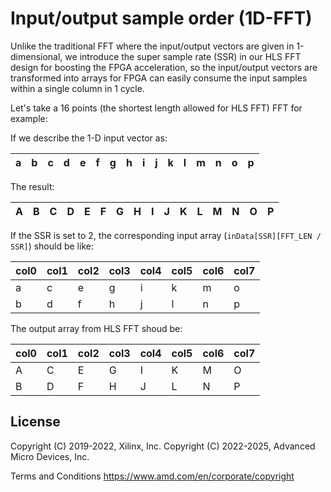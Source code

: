 # Input/output sample order (1D-FFT)

Unlike the traditional FFT where the input/output vectors are given in 1-dimensional, we introduce the super sample rate (SSR) in our HLS FFT design for boosting the FPGA acceleration, so the input/output vectors are transformed into arrays for FPGA can easily consume the input samples within a single column in 1 cycle.

Let's take a 16 points (the shortest length allowed for HLS FFT) FFT for example:

If we describe the 1-D input vector as:


a | b | c | d | e | f | g | h | i | j | k | l | m | n | o | p
--- | --- | --- | --- | --- | --- | --- | --- | --- | --- | --- | --- | --- | --- | --- | ---

The result:

A | B | C | D | E | F | G | H | I | J | K | L | M | N | O | P
--- | --- | --- | --- | --- | --- | --- | --- | --- | --- | --- | --- | --- | --- | --- | ---

If the SSR is set to 2, the corresponding input array (`inData[SSR][FFT_LEN / SSR]`) should be like:

col0 | col1 | col2 | col3 | col4 | col5 | col6 | col7
--- | --- | --- | --- | --- | --- | --- | ---
a | c | e | g | i | k | m | o
b | d | f | h | j | l | n | p

The output array from HLS FFT shoud be:

col0 | col1 | col2 | col3 | col4 | col5 | col6 | col7
--- | --- | --- | --- | --- | --- | --- | ---
A | C | E | G | I | K | M | O
B | D | F | H | J | L | N | P

## License

 Copyright (C) 2019-2022, Xilinx, Inc.
 Copyright (C) 2022-2025, Advanced Micro Devices, Inc.

Terms and Conditions <https://www.amd.com/en/corporate/copyright>